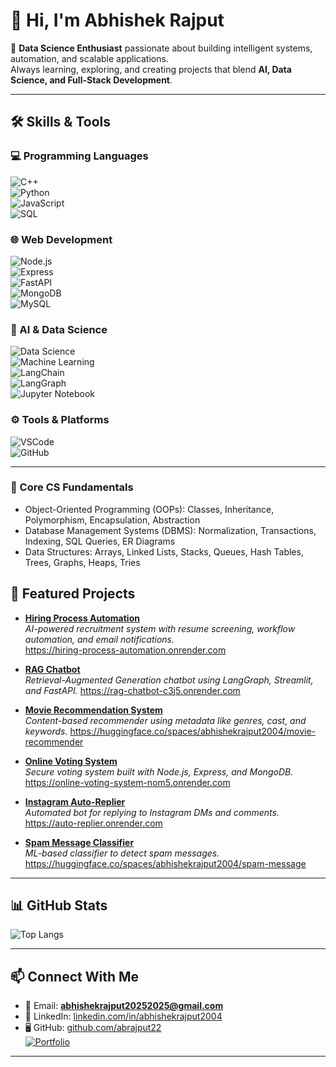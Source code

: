 # 👋 Hi, I'm Abhishek Rajput  

🚀 **Data Science Enthusiast** passionate about building intelligent systems, automation, and scalable applications.  
Always learning, exploring, and creating projects that blend **AI, Data Science, and Full-Stack Development**.  

---

## 🛠️ Skills & Tools  

### 💻 Programming Languages  
![C++](https://img.shields.io/badge/C++-00599C?logo=cplusplus&logoColor=white)  
![Python](https://img.shields.io/badge/Python-3776AB?logo=python&logoColor=white)  
![JavaScript](https://img.shields.io/badge/JavaScript-F7DF1E?logo=javascript&logoColor=black)  
![SQL](https://img.shields.io/badge/SQL-4479A1?logo=postgresql&logoColor=white)  

### 🌐 Web Development  
![Node.js](https://img.shields.io/badge/Node.js-339933?logo=node.js&logoColor=white)  
![Express](https://img.shields.io/badge/Express-000000?logo=express&logoColor=white)  
![FastAPI](https://img.shields.io/badge/FastAPI-009688?logo=fastapi&logoColor=white)  
![MongoDB](https://img.shields.io/badge/MongoDB-47A248?logo=mongodb&logoColor=white)  
![MySQL](https://img.shields.io/badge/MySQL-4479A1?logo=mysql&logoColor=white)  

### 🤖 AI & Data Science  
![Data Science](https://img.shields.io/badge/Data%20Science-blue)  
![Machine Learning](https://img.shields.io/badge/Machine%20Learning-orange)  
![LangChain](https://img.shields.io/badge/LangChain-00A67E?logo=chainlink&logoColor=white)  
![LangGraph](https://img.shields.io/badge/LangGraph-purple)  
![Jupyter Notebook](https://img.shields.io/badge/Jupyter-F37626?logo=jupyter&logoColor=white)  

### ⚙️ Tools & Platforms  
![VSCode](https://img.shields.io/badge/VSCode-0078d7?logo=visual-studio-code&logoColor=white)  
![GitHub](https://img.shields.io/badge/GitHub-181717?logo=github&logoColor=white)  

---
### 📘 Core CS Fundamentals  
- Object-Oriented Programming (OOPs): Classes, Inheritance, Polymorphism, Encapsulation, Abstraction  
- Database Management Systems (DBMS): Normalization, Transactions, Indexing, SQL Queries, ER Diagrams
- Data Structures: Arrays, Linked Lists, Stacks, Queues, Hash Tables, Trees, Graphs, Heaps, Tries

## 📂 Featured Projects  

- [**Hiring Process Automation**](https://github.com/abrajput22/hiring_process_automation)  
  *AI-powered recruitment system with resume screening, workflow automation, and email notifications.*  
   https://hiring-process-automation.onrender.com

- [**RAG Chatbot**](https://github.com/abrajput22/rag-chatbot)  
  *Retrieval-Augmented Generation chatbot using LangGraph, Streamlit, and FastAPI.*
   https://rag-chatbot-c3j5.onrender.com 

- [**Movie Recommendation System**](https://github.com/abrajput22/movie-recommender)  
  *Content-based recommender using metadata like genres, cast, and keywords.*
   https://huggingface.co/spaces/abhishekrajput2004/movie-recommender 

- [**Online Voting System**](https://github.com/abrajput22/online-voting-system)  
  *Secure voting system built with Node.js, Express, and MongoDB.*
   https://online-voting-system-nom5.onrender.com

- [**Instagram Auto-Replier**](https://github.com/abrajput22/auto-replier)  
  *Automated bot for replying to Instagram DMs and comments.*
   https://auto-replier.onrender.com

- [**Spam Message Classifier**](https://github.com/abrajput22/spam-message-classification)  
  *ML-based classifier to detect spam messages.*
   https://huggingface.co/spaces/abhishekrajput2004/spam-message

---

## 📊 GitHub Stats  

![Top Langs](https://github-readme-stats.vercel.app/api/top-langs/?username=abrajput22&layout=compact&theme=tokyonight)  


---

## 📫 Connect With Me  

- 📧 Email: **abhishekrajput20252025@gmail.com**  
- 💼 LinkedIn: [linkedin.com/in/abhishekrajput2004](https://linkedin.com/in/abhishekrajput2004)  
- 🖥️ GitHub: [github.com/abrajput22](https://github.com/abrajput22)  
[![Portfolio](https://img.shields.io/badge/Portfolio-6366F1?style=for-the-badge&logo=netlify&logoColor=white)](https://abhishekrajput2004.netlify.app/)
---


